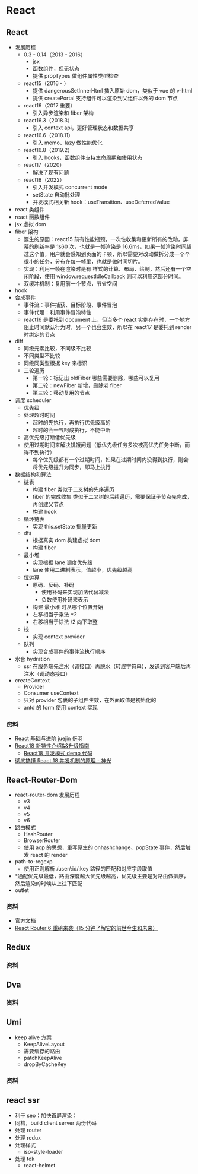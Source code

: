 # React

## React

- 发展历程
  - 0.3 - 0.14（2013 - 2016）
    - jsx
    - 函数组件，但无状态
    - 提供 propTypes 做组件属性类型检查
  - react15（2016 - ）
    - 提供 dangerousSetInnerHtml 插入原始 dom，类似于 vue 的 v-html
    - 提供 createPortal 支持组件可以渲染到父组件以外的 dom 节点
  - react16（2017 重要）
    - 引入异步渲染和 fiber 架构
  - react16.3（2018.3）
    - 引入 context api，更好管理状态和数据共享
  - react16.6（2018.11）
    - 引入 memo、lazy 做性能优化
  - react16.8（2019.2）
    - 引入 hooks，函数组件支持生命周期和使用状态
  - react17（2020）
    - 解决了现有问题
  - react18（2022）
    - 引入并发模式 concurrent mode
    - setState 自动批处理
    - 并发模式相关新 hook：useTransition、useDeferredValue
- react 类组件
- react 函数组件
- jsx 虚拟 dom
- fiber 架构
  - 诞生的原因：react15 前有性能瓶颈，一次性收集和更新所有的改动，屏幕的刷新率是 1s60 次，也就是一帧渲染是 16.6ms，如果一帧渲染时间超过这个值，用户就会感知到页面的卡顿，所以需要对改动做拆分成一个个很小的任务，分布在每一帧里，也就是做时间切片。
  - 实现：利用一帧在渲染时是有 样式的计算、布局、绘制，然后还有一个空闲阶段，使用 window.requestIdleCallback 则可以利用这部分时间。
  - 双缓冲机制：复用前一个节点，节省空间
- hook
- 合成事件
  - 事件流：事件捕获、目标阶段、事件冒泡
  - 事件代理：利用事件冒泡特性
  - react16 是委托到 document 上，但当多个 react 实例存在时，一个地方阻止时间默认行为时，另一个也会生效，所以在 react17 是委托到 render 时绑定的节点
- diff
  - 同级元素比较，不同级不比较
  - 不同类型不比较
  - 同级同类型根据 key 来标识
  - 三轮遍历
    - 第一轮：标记出 oldFiber 哪些需要删除，哪些可以复用
    - 第二轮：newFiber 新增，删除老 fiber
    - 第三轮：移动复用的节点
- 调度 scheduler
  - 优先级
  - 处理超时时间
    - 超时的先执行，再执行优先级高的
    - 超时的会一气呵成执行，不能中断
  - 高优先级打断低优先级
  - 使用过期时间来解决饥饿问题（低优先级任务多次被高优先任务中断，而得不到执行）
    - 每个优先级都有一个过期时间，如果在过期时间内没得到执行，则会将优先级提升为同步，即马上执行
- 数据结构和算法
  - 链表
    - 构建 fiber 类似于二叉树的先序遍历
    - fiber 的完成收集 类似于二叉树的后续遍历，需要保证子节点先完成，再创建父节点
    - 构建 hook
  - 循环链表
    - 实现 this.setState 批量更新
  - dfs
    - 根据真实 dom 构建虚拟 dom
    - 构建 fiber
  - 最小堆
    - 实现根据 lane 调度优先级
    - lane 使用二进制表示，值越小，优先级越高
  - 位运算
    - 原码、反码、补码
      - 使用补码来实现加法代替减法
      - 负数使用补码来表示
    - 构建 最小堆 时从哪个位置开始
    - 左移相当于乘法 \*2
    - 右移相当于除法 /2 向下取整
  - 栈
    - 实现 context provider
  - 队列
    - 实现合成事件的事件流执行顺序
- 水合 hydration
  - ssr 在服务端先注水（调接口）再脱水（转成字符串），发送到客户端后再注水（调动态接口）
- createContext
  - Provider
  - Consumer useContext
  - 只对 provider 包裹的子组件生效，在外面取值是初始化的
  - antd 的 form 使用 context 实现

### 资料

- [React 基础与进阶 juejin 伢羽](https://juejin.cn/column/7142674773930147853)
- [React18 新特性介绍&&升级指南](https://juejin.cn/post/7104917497530286111)
  - [React18 并发模式 demo 代码](https://codesandbox.io/p/sandbox/winter-cherry-ss-forked-pxnphz?file=%2Fsrc%2Findex.js)
- [彻底搞懂 React 18 并发机制的原理 - 神光](https://juejin.cn/post/7171231346361106440)

## React-Router-Dom

- react-router-dom 发展历程
  - v3
  - v4
  - v5
  - v6
- 路由模式
  - HashRouter
  - BrowserRouter
  - 使用 aop 的思想，重写原生的 onhashchange、popState 事件，然后触发 react 的 render
- path-to-regexp
  - 使用正则解析 /user/:id/:key 路径的匹配和对应字段取值
- \*通配优先级最低，路由深度越大优先级越高，优先级主要是对路由做排序，然后渲染的时候从上往下匹配
- outlet

### 资料

- [官方文档](https://github.com/remix-run/react-router)
- [React Router 6 重磅来袭（15 分钟了解它的前世今生和未来）](https://zhuanlan.zhihu.com/p/433876168)

## Redux

### 资料

## Dva

### 资料

## Umi

- keep alive 方案
  - KeepAliveLayout
  - 需要缓存的路由
  - patchKeepAlive
  - dropByCacheKey

### 资料

## react ssr

- 利于 seo；加快首屏渲染；
- 同构，build client server 两份代码
- 处理 router
- 处理 redux
- 处理样式
  - iso-style-loader
- 处理 tdk
  - react-helmet
